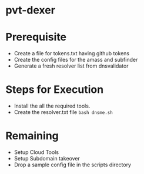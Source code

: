# pvt-dexer

# Prerequisite
- Create a file for tokens.txt having github tokens 
- Create the config files for the amass and subfinder 
- Generate a fresh resolver list from dnsvalidator

# Steps for Execution
- Install the all the required tools.
- Create the resolver.txt file `bash dnsme.sh`

# Remaining
- Setup Cloud Tools
- Setup Subdomain takeover
- Drop a sample config file in the scripts directory